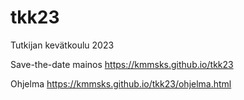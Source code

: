 # tkk23

Tutkijan kevätkoulu 2023

Save-the-date mainos https://kmmsks.github.io/tkk23

Ohjelma https://kmmsks.github.io/tkk23/ohjelma.html

